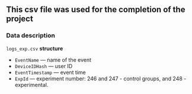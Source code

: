 ## This csv file was used for the completion of the project

### Data description

`logs_exp.csv` **structure**
* `EventName` — name of the event
* `DeviceIDHash` — user ID
* `EventTimestamp` — event time
* `ExpId` — experiment number: 246 and 247 - control groups, and 248 - experimental.
